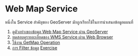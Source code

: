
# Web Map Service

หนึ่งใน Service สำคัญของ GeoServer มักถูกเรียกใช้ในการนำเสนอข้อมูลแผนที่

1. [ดูตัวอย่างของข้อมูล Web Map Service ผ่าน GeoServer](wms-geoserver-example.md)
2. [ทดสอบดูรายละเอียดของ WMS Service ผ่าน Web Browser](wms-access-service-via-webbrowser.md)
3. [ใช้งาน GetMap Operation](wms-getmap-operation.md)
5. [การ Filter ข้อมูล](wms-openlayer-filtering.md) [Exercise](wms-openlayer-filtering-exercise.md)
